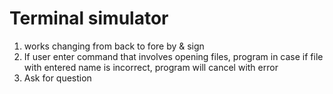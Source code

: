 # Terminal simulator
1. works changing from back to fore by & sign
2. If user enter command that involves opening files, program in case if file with entered name is incorrect, program will cancel with error
3. Ask for question
